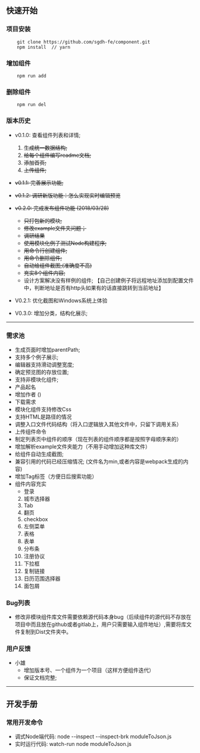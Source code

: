 ## 快速开始

### 项目安装
```
    git clone https://github.com/sgdh-fe/component.git      
    npm install  // yarn    
```

### 增加组件
```
    npm run add
```

### 删除组件
```
    npm run del
```
 

### 版本历史
* v0.1.0: 查看组件列表和详情;
    1. ~~生成统一数据结构;~~
    2. ~~给每个组件编写readme文档;~~
    3. ~~添加首页;~~
    4. ~~上传组件;~~
    
* ~~v0.1.1: 完善展示功能;~~        
* ~~v0.1.2: 调研新版功能：怎么实现实时编辑预览~~
        
* ~~v0.2.0: 完成发布组件功能 (2018/03/28)~~
    * ~~只打包新的模块;~~                
    * ~~修改example文件夹问题；~~
    * ~~调研结果~~            
    * ~~使用模块化例子测试Node构建程序;~~
    * ~~用命令行创建组件;~~
    * ~~用命令删除组件;~~        
    * ~~自动给组件截图;(准确度不高)~~
    * ~~充实8个组件内容;~~    
    * 设计方案解决没有样例的组件; 【自己创建例子将远程地址添加到配置文件中，判断地址是否有http头如果有的话直接跳转到当前地址】

* V0.2.1: 优化截图和Windows系统上体验
    
* V0.3.0: 增加分类，结构化展示;

----------------------------------
### 需求池
* 生成页面时增加parentPath;
* 支持多个例子展示;
* 编辑器支持滑动调整宽度;
* 确定预览图的存放位置;
* 支持非模块化组件;
* 产品起名
* 增加作者 ()
* 下载需求
* 模块化组件支持修改Css
* 支持HTML是路径的情况
* 调整入口文件代码结构（将入口逻辑放入其他文件中，只留下调用关系）
* 上传组件命令
* 制定列表页中组件的顺序（现在列表的组件顺序都是按照字母顺序来的）
* 增加解析example文件夹能力（不用手动增加这种库文件）
* 给组件自动生成截图;
* 兼容引用的代码已经压缩情况; (文件名为min,或者内容是webpack生成的内容)
* 增加Tag标签（方便日后搜索功能）
* 组件内容充实    
    * 登录
    2. 城市选择器
    3. Tab
    4. 翻页
    5. checkbox
    6. 左侧菜单
    7. 表格
    8. 表单
    10. 分布条
    11. 注册协议
    12. 下拉框
    13. 复制链接
    14. 日历范围选择器
    15. 面包屑

### Bug列表
* 修改非模块组件库文件需要依赖源代码本身bug（后续组件的源代码不存放在项目中而且放在github或者gitlab上，用户只需要输入组件地址）,需要将库文件复制到Dist文件夹中。

### 用户反馈
* 小雄
    * 增加版本号、一个组件为一个项目（这样方便组件迭代）
    * 保证文档完整; 

----------------------
## 开发手册

### 常用开发命令
* 调式Node端代码: node --inspect --inspect-brk moduleToJson.js
* 实时运行代码: watch-run node moduleToJson.js
